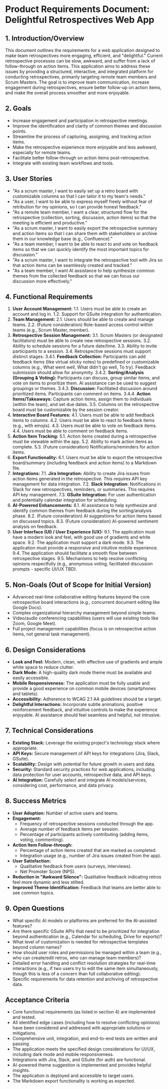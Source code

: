 # Product Requirements Document: Delightful Retrospectives Web App

## 1. Introduction/Overview

This document outlines the requirements for a web application designed to make team retrospectives more engaging, efficient, and "delightful." Current retrospective processes can be slow, awkward, and suffer from a lack of follow-through on action items. This application aims to address these issues by providing a structured, interactive, and integrated platform for conducting retrospectives, primarily targeting remote team members and Scrum Masters. The goal is to improve team communication, increase engagement during retrospectives, ensure better follow-up on action items, and make the overall process smoother and more enjoyable.

## 2. Goals

*   Increase engagement and participation in retrospective meetings.
*   Improve the identification and clarity of common themes and discussion points.
*   Streamline the process of capturing, assigning, and tracking action items.
*   Make the retrospective experience more enjoyable and less awkward, especially for remote teams.
*   Facilitate better follow-through on action items post-retrospective.
*   Integrate with existing team workflows and tools.

## 3. User Stories

*   "As a scrum master, I want to easily set up a retro board with customizable columns so that I can tailor it to my team's needs."
*   "As a user, I want to be able to express myself freely without fear of retribution for my opinions, so I can provide honest feedback."
*   "As a remote team member, I want a clear, structured flow for the retrospective (collection, sorting, discussion, action items) so that the meeting is efficient and productive."
*   "As a scrum master, I want to easily export the retrospective summary and action items so that I can share them with stakeholders or archive them in our knowledge base (e.g., Confluence)."
*   "As a team member, I want to be able to react to and vote on feedback items so that we can quickly identify the most important topics for discussion."
*   "As a scrum master, I want to integrate the retrospective tool with Jira so that action items can be seamlessly created and tracked."
*   "As a team member, I want AI assistance to help synthesize common themes from the collected feedback so that we can focus our discussion more effectively."

## 4. Functional Requirements

1.  **User Account Management:**
    1.1. Users must be able to create an account and log in.
    1.2. Support for GSuite integration for authentication.
2.  **Team Management:**
    2.1. Users should be able to create and manage teams.
    2.2. (Future consideration) Role-based access control within teams (e.g., Scrum Master, member).
3.  **Retrospective Session Management:**
    3.1. Scrum Masters (or designated facilitators) must be able to create new retrospective sessions.
    3.2. Ability to schedule sessions for a future date/time.
    3.3. Ability to invite participants to a session.
    3.4. Retrospective sessions must support distinct stages:
        3.4.1. **Feedback Collection:** Participants can add feedback items (like virtual sticky notes) to predefined or customizable columns (e.g., What went well, What didn't go well, To try). Feedback submission should allow for anonymity.
        3.4.2. **Sorting/Analysis (Grouping & Voting):** Participants can discuss, group similar items, and vote on items to prioritize them. AI assistance can be used to suggest groupings or themes.
        3.4.3. **Discussion:** Facilitated discussion around prioritized items. Participants can comment on items.
        3.4.4. **Action Items/Takeaways:** Capture action items, assign them to individuals (within the team), and set due dates.
    3.5. Columns on the retrospective board must be customizable by the session creator.
4.  **Interactive Board Features:**
    4.1. Users must be able to add feedback items to columns.
    4.2. Users must be able to react to feedback items (e.g., with emojis).
    4.3. Users must be able to vote on feedback items.
    4.4. Users must be able to comment on feedback items.
5.  **Action Item Tracking:**
    5.1. Action items created during a retrospective must be viewable within the app.
    5.2. Ability to mark action items as complete.
    5.3. (Future consideration) Notifications/reminders for action items.
6.  **Export Functionality:**
    6.1. Users must be able to export the retrospective board/summary (including feedback and action items) to a Markdown file.
7.  **Integrations:**
    7.1. **Jira Integration:** Ability to create Jira issues from action items generated in the retrospective. This requires API key management for data integration.
    7.2. **Slack Integration:** Notifications in Slack for new retrospectives, reminders, or summaries. This requires API key management.
    7.3. **GSuite Integration:** For user authentication and potentially calendar integration for scheduling.
8.  **AI-Powered Enhancements:**
    8.1. AI assistance to help synthesize and identify common themes from feedback during the sorting/analysis phase.
    8.2. (Future consideration) AI suggestions for action items based on discussed topics.
    8.3. (Future consideration) AI-powered sentiment analysis on feedback.
9.  **User Interface (UI) / User Experience (UX):**
    9.1. The application must have a modern look and feel, with good use of gradients and white space.
    9.2. The application must support a dark mode.
    9.3. The application must provide a responsive and intuitive mobile experience.
    9.4. The application should facilitate a smooth flow between retrospective stages.
    9.5. Mechanisms to help resolve conflicting opinions respectfully (e.g., anonymous voting, facilitated discussion prompts - specific UI/UX TBD).

## 5. Non-Goals (Out of Scope for Initial Version)

*   Advanced real-time collaborative editing features beyond the core retrospective board interactions (e.g., concurrent document editing like Google Docs).
*   Complex organizational hierarchy management beyond simple teams.
*   Video/audio conferencing capabilities (users will use existing tools like Zoom, Google Meet).
*   Full project management capabilities (focus is on retrospective action items, not general task management).

## 6. Design Considerations

*   **Look and Feel:** Modern, clean, with effective use of gradients and ample white space to reduce clutter.
*   **Dark Mode:** A high-quality dark mode theme must be available and easily accessible.
*   **Mobile Responsiveness:** The application must be fully usable and provide a good experience on common mobile devices (smartphones and tablets).
*   **Accessibility:** Adherence to WCAG 2.1 AA guidelines should be a target.
*   **Delightful Interactions:** Incorporate subtle animations, positive reinforcement feedback, and intuitive controls to make the experience enjoyable. AI assistance should feel seamless and helpful, not intrusive.

## 7. Technical Considerations

*   **Existing Stack:** Leverage the existing project's technology stack where appropriate.
*   **API Keys:** Secure management of API keys for integrations (Jira, Slack, GSuite).
*   **Scalability:** Design with potential for future growth in users and data.
*   **Security:** Standard security practices for web applications, including data protection for user accounts, retrospective data, and API keys.
*   **AI Integration:** Carefully select and integrate AI models/services, considering cost, performance, and data privacy.

## 8. Success Metrics

*   **User Adoption:** Number of active users and teams.
*   **Engagement:**
    *   Frequency of retrospective sessions conducted through the app.
    *   Average number of feedback items per session.
    *   Percentage of participants actively contributing (adding items, voting, commenting).
*   **Action Item Follow-through:**
    *   Percentage of action items created that are marked as completed.
    *   Integration usage (e.g., number of Jira issues created from the app).
*   **User Satisfaction:**
    *   Qualitative feedback from users (surveys, interviews).
    *   Net Promoter Score (NPS).
*   **Reduction in "Awkward Silence":** Qualitative feedback indicating retros feel more dynamic and less stilted.
*   **Improved Theme Identification:** Feedback that teams are better able to see common topics.

## 9. Open Questions

*   What specific AI models or platforms are preferred for the AI-assisted features?
*   Are there specific GSuite APIs that need to be prioritized for integration beyond authentication (e.g., Calendar for scheduling, Drive for exports)?
*   What level of customization is needed for retrospective templates beyond column names?
*   How should user roles and permissions be managed within a team (e.g., who can create/edit retros, who can manage team members)?
*   Detailed error handling and conflict resolution strategies for real-time interactions (e.g., if two users try to edit the same item simultaneously, though this is less of a concern than full collaborative editing).
*   Specific requirements for data retention and archiving of retrospective data.

## Acceptance Criteria

*   Core functional requirements (as listed in section 4) are implemented and tested.
*   All identified edge cases (including how to resolve conflicting opinions) have been considered and addressed with appropriate solutions or mitigations.
*   Comprehensive unit, integration, and end-to-end tests are written and passing.
*   The application meets the specified design considerations for UI/UX, including dark mode and mobile responsiveness.
*   Integrations with Jira, Slack, and GSuite (for auth) are functional.
*   AI-powered theme suggestion is implemented and provides helpful insights.
*   The application is deployed and accessible to target users.
*   The Markdown export functionality is working as expected. 